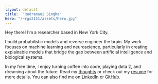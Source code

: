 ```yaml
---
layout: default
title:  "Rudramani Singha"
hero: "/~rgs2151/assets/hero.jpg"
---
```

Hey there! I’m a researcher based in New York City.

I build probabilistic models and reverse engineer the brain.
My work focuses on machine learning and neuroscience, particularly in creating explainable models
that bridge the gap between artificial intelligence and biological systems.

In my free time, I enjoy turning coffee into code, playing dota 2, and dreaming about the future. Read my [thoughts](/~rgs2151/posts/) or check out my [resume](/~rgs2151/assets/resume.pdf) for more details. You can also find me on [LinkedIn](https://www.linkedin.com/in/rgs2151) or [GitHub](https://www.github.com/rgs2151/).